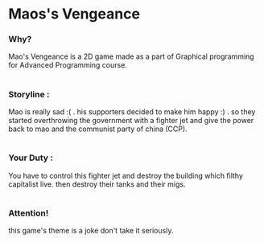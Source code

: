 <h1>
  Maos's Vengeance
</h1>
<h3>
  Why?
</h3>
<div>
  <p>
    Mao's Vengeance is a 2D game made as a part of Graphical programming for Advanced Programming course.
  </p>
</div>
<h1>
</h1>
<h3>
  Storyline :
</h3>
<div>
  Mao is really sad :( . his supporters decided to make him happy :) . so they started overthrowing the government with a fighter jet and give the power back to mao and the communist party of china (CCP).
</div>
<h1>
</h1>
<h3>
  Your Duty :
</h3>
<div>
  You have to control this fighter jet and destroy the building which filthy capitalist live. then destroy their tanks and their migs.
</div>
<h1>
</h1>
<h3>
  Attention!
</h3>
<div>
  this game's theme is a joke don't take it seriously.
</div>
